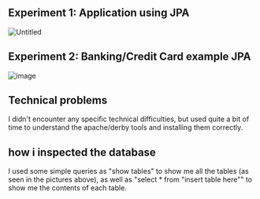 ## Experiment 1: Application using JPA

![Untitled](https://user-images.githubusercontent.com/50116138/133003850-f8be8dea-42d2-49ff-bc1f-aa6be82f5ad1.png)

## Experiment 2: Banking/Credit Card example JPA

![image](https://user-images.githubusercontent.com/50116138/133003892-d4602bb8-46ee-4928-a22d-08895a08a53a.png)


## Technical problems
I didn't encounter any specific technical difficulties, but used quite a bit of time to understand the apache/derby tools and installing them correctly.

## how i inspected the database
I used some simple queries as "show tables" to show me all the tables (as seen in the pictures above), as well as "select * from "insert table here"" to show me the contents of each table. 

